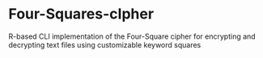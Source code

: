 # Four-Squares-cIpher
R-based CLI implementation of the Four-Square cipher for encrypting and decrypting text files using customizable keyword squares
